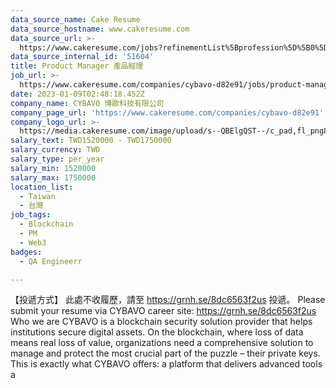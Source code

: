 ```yaml
---
data_source_name: Cake Resume
data_source_hostname: www.cakeresume.com
data_source_url: >-
  https://www.cakeresume.com/jobs?refinementList%5Bprofession%5D%5B0%5D=engineering_qa-engineer&refinementList%5Bsalary_currency%5D=TWD&range%5Bsalary_range%5D%5Bmin%5D=800096
data_source_internal_id: '51604'
title: Product Manager 產品經理
job_url: >-
  https://www.cakeresume.com/companies/cybavo-d82e91/jobs/product-manager-product-manager-3c105d
date: 2023-01-09T02:48:18.452Z
company_name: CYBAVO 博歐科技有限公司
company_page_url: 'https://www.cakeresume.com/companies/cybavo-d82e91'
company_logo_url: >-
  https://media.cakeresume.com/image/upload/s--QBElgQST--/c_pad,fl_png8,h_200,w_200/v1669885825/spp5hhzzmwaovueclx69.png
salary_text: TWD1520000 - TWD1750000
salary_currency: TWD
salary_type: per_year
salary_min: 1520000
salary_max: 1750000
location_list:
  - Taiwan
  - 台灣
job_tags:
  - Blockchain
  - PM
  - Web3
badges:
  - QA Engineerr

---
```


【投遞方式】 此處不收履歷，請至 https://grnh.se/8dc6563f2us 投遞。 Please submit your resume via CYBAVO career site: https://grnh.se/8dc6563f2us Who we are CYBAVO is a blockchain security solution provider that helps institutions secure digital assets. On the blockchain, where loss of data means real loss of value, organizations need a comprehensive solution to manage and protect the most crucial part of the puzzle – their private keys. This is exactly what CYBAVO offers: a platform that delivers advanced tools a